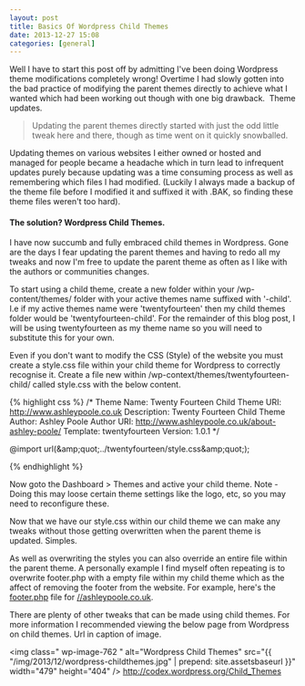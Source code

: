 ```yaml
---
layout: post
title: Basics Of Wordpress Child Themes
date: 2013-12-27 15:08
categories: [general]
---
```

Well I have to start this post off by admitting I've been doing Wordpress theme modifications completely wrong! Overtime I had slowly gotten into the bad practice of modifying the parent themes directly to achieve what I wanted which had been working out though with one big drawback.  Theme updates.
<blockquote>Updating the parent themes directly started with just the odd little tweak here and there, though as time went on it quickly snowballed.</blockquote>
Updating themes on various websites I either owned or hosted and managed for people became a headache which in turn lead to infrequent updates purely because updating was a time consuming process as well as remembering which files I had modified. (Luckily I always made a backup of the theme file before I modified it and suffixed it with .BAK, so finding these theme files weren't too hard).
<h4>The solution? Wordpress Child Themes.</h4>
I have now succumb and fully embraced child themes in Wordpress. Gone are the days I fear updating the parent themes and having to redo all my tweaks and now I'm free to update the parent theme as often as I like with the authors or communities changes.

To start using a child theme, create a new folder within your /wp-content/themes/ folder with your active themes name suffixed with '-child'. I.e if my active themes name were 'twentyfourteen' then my child themes folder would be 'twentyfourteen-child'. For the remainder of this blog post, I will be using twentyfourteen as my theme name so you will need to substitute this for your own.

Even if you don't want to modify the CSS (Style) of the website you must create a style.css file within your child theme for Wordpress to correctly recognise it. Create a file new within /wp-context/themes/twentyfourteen-child/ called style.css with the below content.

{% highlight css %}
/*
 Theme Name:     Twenty Fourteen Child
 Theme URI:      http://www.ashleypoole.co.uk
 Description:    Twenty Fourteen Child Theme
 Author:         Ashley Poole
 Author URI:     http://www.ashleypoole.co.uk/about-ashley-poole/
 Template:       twentyfourteen
 Version:        1.0.1
*/

@import url(&amp;amp;quot;../twentyfourteen/style.css&amp;amp;quot;);

{% endhighlight %}



Now goto the Dashboard &gt; Themes and active your child theme. Note - Doing this may loose certain theme settings like the logo, etc, so you may need to reconfigure these.

Now that we have our style.css within our child theme we can make any tweaks without those getting overwritten when the parent theme is updated. Simples.

As well as overwriting the styles you can also override an entire file within the parent theme. A personally example I find myself often repeating is to overwrite footer.php with a empty file within my child theme which as the affect of removing the footer from the website. For example, here's the <a href="https://github.com/AshleyPoole/WordpressCustomisations/blob/master/Child%20Themes/quark-child/footer.php" target="_blank">footer.php</a> file for <a href="//ashleypoole.co.uk" target="_blank">//ashleypoole.co.uk</a>.

There are plenty of other tweaks that can be made using child themes. For more information I recommended viewing the below page from Wordpress on child themes. Url in caption of image.

<img class=" wp-image-762  " alt="Wordpress Child Themes" src="{{ "/img/2013/12/wordpress-childthemes.jpg" | prepend: site.assetsbaseurl }}" width="479" height="404" /> <a href="http://codex.wordpress.org/Child_Themes" target="_blank">http://codex.wordpress.org/Child_Themes</a>
